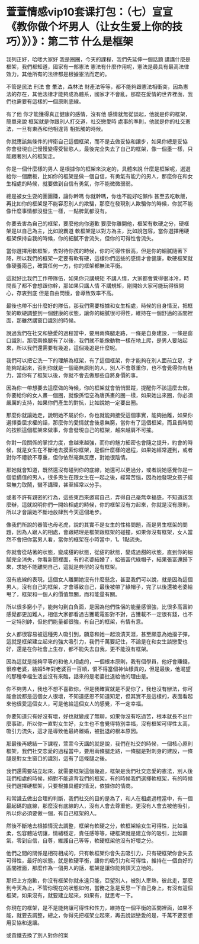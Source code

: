 # 萱萱情感vip10套课打包：（七）宣宣《教你做个坏男人（让女生爱上你的技巧）》）》：第二节 什么是框架

我列正好，哈喽大家好 我是圈圈，今天的課程，我們先延伸一個話題 講講什麼是框架，我們都知道，國家有一部憲法 憲法有什麼作用呢，憲法是最具有最高法律效力，其他所有的法律都是根據憲法而定的。

不管是民法 刑法 會 暈法，森林法 財產法等等，都不能夠跟憲法相衝突，因為憲法的存在，其他法律才能夠成為體系，國家才不會亂，那麼在愛情的世界裡面，我們也需要有這樣的一個原則底線。

有了他 你才能獲得真正健康的感情，沒有他 感情就無從談起，他就是你的框架，簡單來說 框架就是你跟別人打交道，社交戀愛時 處事的準則，他就是你的社交憲法，一旦有東西和他相違背 相抵觸的時候。

你就應該無條件的捍衛自己這個框架，而不是去做妥協和讓步，如果你總是妥協 你會發現自己慢慢變得受智慾人，最後完全失去了自己的框架，像一個墨一樣，只能跟著別人的框架走。

你是一個什麼樣的男人 是根據你的框架來決定的，具體來說 什麼是框架呢，選選給你一個磨板，比如你的框架是做一個自信，有勇氣有能力的男人，那麼你在和女生相處的時候，就要做到自信有勇氣，你不能微微弱弱。

總是被女生耍的團團賺，讓你幹嗎 你就幹嗎，你也不能好吃懶作 甚至去吃軟飯，再比如你的框架是不能容忍別人的欺騙，那麼在發現別人欺騙你的時候，你就不能像什麼事情都沒發生一樣，一點脾氣都沒有。

你要去害為自己的框架，要麼他向你道歉 要麼你離開他，框架有軟硬之分，硬框架是以自己為主，比如說霸道 軟框架是以對方為主，比如說包容，當你選擇用硬框架保持自我的時候，你的細膩不會流失，但你的可得性會流失。

當你選擇用軟框架，去對待你孩的時候，你的可得性很高，但是你的細膩隨著下降，所以我們的框架一定要有軟有硬，這樣你們這些的感情才會健康，軟硬框架就像硬養兩己，確實任何一方，你的框架都無法平衡。

這就好比我們工作帶隊伍，如果你只講規矩 不講人情，大家都會覺得很冰冷，時間長了都不會想跟你幹，那如果只講人情 不講規矩，剛開始大家可能玩得很開心，存衷到底 但是自由閃慢，會導致效率不高。

最後也帶不出什麼好的隊伍，那我們需要根據和女生相處，時候的自身情況，把框架的軟硬調整到一個健康的狀態，讓你的細膩很可得性，維持在一個舒適的區間裡面，那雖然講窗口識別的時候。

說過我們在社交和戀愛的過程當中，要用兩條腿走路，一條是自身建設，一條是窗口識別，那麼兩條腿有了以後，我們就不能像動物一樣在地上爬，是男人要站起來，所以我們還需要有幾追，這個幾追是什麼呢。

我們可以把它洗一下的理解為框架，有了這個框架，你才能夠在別人面前立足，才能夠站起來，否則你就是一個毫無原則的人，別人不會尊重你，也不會覺得你有魅力，當你有了框架以後，你就不會去做那些自將身價的事。

因為你一帶想要去這麼做的時候，你的框架就會悄悄緊蹤，提醒你不該這麼去做，你要給你的女人畫一個圈，就像孫悟空為唐孫畫的圈一樣，如果她出來圈，你必須嚴厲的支持，如果你們產生的對抗，比如說她一定要出圈。

那麼你就讓她走，說明她不屬於你，你也就能夠接受這個事實，能夠抽離，如果你選擇委屈求權的話，那麼你的愛情就會後患無窮，當你有了這個框架，而且長時間的按照這個框架來做事，你會發現自己的框架，越來越肩不可摧。

你對一段關係的掌控力度，會越來越強，而你的魅力細密也會隨之提升，約會的時候，就是女生在不斷地去摸索你框架，是個什麼樣的過程，如果她經常遲到，或者對你不禮貌不尊重，但你依然毫無反應，對她很陰情。

那她就會知道，既然還沒有碰到你的底線，她還可以更過分，或者說她感覺你是一個低價值的男人，很多男生在跟女生在一起之後，經常苦惱，因為她發現女孩子經常無力取鬧，蠻不講理，甚至經常以分手。

或者不許有親密的行為，這些東西來邀寫自己，弄得自己毫無幸福感，不知道該怎麼辦，這就說明你們一開始相處的時候，你的框架沒有力起來，你就是沒有原則，所以才會讓她不斷地放肆到今天這個地步。

像我們所說的器管也母老虎，說的其實不是女生的性格問題，而是男生框架的問題，因為人跟人的相處，會跟結理是框架跟框架的碰撞，如果你沒有框架，女人當然不會把你當男人看，當你的框架在小時當中，1。1點流失。

你就會從站著的狀態，變成甜的狀態，從甜的狀態，變成過甜的狀態，直到你的細膩完全消失，你看新聞裡面，有的老婆結婚了，給張富代綠帽子，結果張富還歸下來，求她不能離開自己，這就是典型的沒有框架。

沒有底線的表現，這個女人離開她沒有什麼懸念，甚至我們可以說，就是因為這個男人，沒有自己的框架，才會導致自己，最後被帶了綠帽子，完了以後還被老婆給甩了，框架和一個人的價值無關，而和能量有關。

所以很多窮小子，能夠勾到白負面，是因為他們性侶的能量感很強，比很多高富帥感覺都更加難人，相信大家都看過古獲載電影對不對，古獲載不一定很有錢，也不一定特別帥，但他們能量都很強，有自己的框架，有情有意。

女人都很容易被這種男人吸引到，願意和她一起浪漬天涯，甚至願意為她擋子彈，這就是框架建立起來的強大吸引力，我們千萬要記住，不論是在和女生談戀愛也好，還是在你社會上生存，都不能失去自我，更不能沒有框架。

因為這就是能夠平等的和他人相處的，一個根本原則，我有個學員，他好會賺錢，很疼老婆，結婚5年對老婆百一百順，恨不得當個神仙樣貢的，但是最後，他渴望的那種幸福生活並沒有來臨，話來的是老婆批退給他的理由是。

你不夠男人，我也不想不喜歡你，但是我確實就是不愛你了，我也沒有辦法，你可能會說都是這個女人很壞，不知道感恩不知道知足，但其實不是這樣的，表面看起來他很愛這個女人，可是他給這個女人的感覺，不一定幸福。

你要知道只有好沒有壞，好也就變成了無聊，如果你沒有吃過苦，根本就長不出什麼事甜，所以你一直對女生好，女生也不會覺得特別幸福，沒有框架可得性太高，吸引力流失，這才是導致他最終離婚，被批退的根本原因。

那最後再總結一下課程，萱萱今天講的就是說，我們在社交的時候，一個核心原則框架，我們社交恋愛的過程當中，要用兩條腿走路，一條腿是對刺身的建設，一條腿是對女生窗口的識別，這有了這條腿之後。

我們還需要站立起來，就需要框架這個幾追，框架是我們社交恋愛的憲法，別人後我們相處的時候，絕對不能違背我們的框架，有的時候我們選擇軟框架，有的時候我們選擇硬框架，只要根據具體的情況，依據你的情商。

和常識去做出合理的判斷，我們社交的目的是為了，和人在相處過程當中，有一個最起碼的底線，那麼沒有底線的人，沒有人會去尊重他，更沒有人會去被他吸引，所以你必須要做一個，有自己框架的人。

然後不斷地去根據情況去調整，框架有軟硬之分，軟框架給女生可得性，比如溫柔，包容體貼切讓，情緒穩定，責任感等等，硬框架就是建立你的吸引，比如霸氣，零到自信，自尊，維護自己等等，軟硬框架他沒有好壞之分。

他們之間的關係是相符相成的，只有軟框架你會失去吸引力，只有硬框架你會失去可得性，最好的狀態，就是軟硬平衡，讓你的吸引力和可得性，維持在一個良好的區間裡面，那麼作為一個男人的話，框架是讓你能夠頂天立地的。

那把上方抱歉，你沒有框架你就永遠只能，亞望別人，被別人牽熱，彼此走，那麼到今天為止，不管你現在的狀態如何，當務之急是反思一下自己身上，有沒有這個框架，如果沒有，就要建立起來，如果有，就思考一下。

你現在的框架，是不是能夠讓可得性和性力，維持在一個平衡的區間裡面，如果不能，就要去調整，總之，你得先把框架立起來，再去說談戀愛的是，千萬不要妄想用妥協和退讓。

或貴鐵去換了別人對你的案